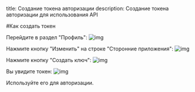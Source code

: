 title: Создание токена авторизации
description: Создание токена авторизации для использования API


#Как создать токен

Перейдите в раздел "Профиль":
![img](../../static/img/api/createToken/gotoProfile.png)

Нажмите кнопку "Изменить" на строке "Сторонние приложения":
![img](../../static/img/api/createToken/gotoApps.png)

Нажмите кнопку "Создать ключ":
![img](../../static/img/api/createToken/createToken.png)

Вы увидите токен:
![img](../../static/img/api/createToken/token.png)

Используйте его для авторизации.